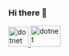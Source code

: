 ### Hi there 👋

<p align="left"> <a href="https://posit.co/" target="_blank" rel="noreferrer"> <img src="https://www.r-project.org/logo/Rlogo.svg" alt="dotnet" width="40" height="40"/> <a href="https://www.latex-project.org/" target="_blank" rel="noreferrer"> <img src="https://upload.wikimedia.org/wikipedia/commons/9/92/LaTeX_logo.svg" alt="dotnet" width="60" height="42"/> </a> </p>

<!--
**joebd/joebd** is a ✨ _special_ ✨ repository because its `README.md` (this file) appears on your GitHub profile.

Here are some ideas to get you started:

- 🔭 I’m currently working on ...
- 🌱 I’m currently learning ...
- 👯 I’m looking to collaborate on ...
- 🤔 I’m looking for help with ...
- 💬 Ask me about ...
- 📫 How to reach me: ...
- 😄 Pronouns: ...
- ⚡ Fun fact: ...
-->
